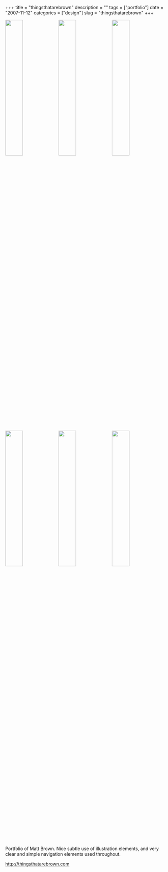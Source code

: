 +++
title = "thingsthatarebrown"
description = ""
tags = ["portfolio"]
date = "2007-11-12"
categories = ["design"]
slug = "thingsthatarebrown"
+++


<div id="screens-thumbs" class="clearfix mt1-5">
<a href="/media/design/thingsthatarebrown-1.jpg" class="group" rel="group"><img src="/media/design/thingsthatarebrown-1.png" alt="" class="thumb" style="width: 33%; max-width: 33%;padding: 0 1px 1px 0" /></a><a href="/media/design/thingsthatarebrown-2.jpg" class="group" rel="group"><img src="/media/design/thingsthatarebrown-2.png" alt="" class="thumb" style="width: 33%; max-width: 33%;padding: 0 1px 1px 0" /></a><a href="/media/design/thingsthatarebrown-3.jpg" class="group" rel="group"><img src="/media/design/thingsthatarebrown-3.png" alt="" class="thumb" style="width: 33%; max-width: 33%;padding: 0 1px 1px 0" /></a><a href="/media/design/thingsthatarebrown-4.jpg" class="group" rel="group"><img src="/media/design/thingsthatarebrown-4.png" alt="" class="thumb" style="width: 33%; max-width: 33%;padding: 0 1px 1px 0" /></a><a href="/media/design/thingsthatarebrown-5.jpg" class="group" rel="group"><img src="/media/design/thingsthatarebrown-5.png" alt="" class="thumb" style="width: 33%; max-width: 33%;padding: 0 1px 1px 0" /></a><a href="/media/design/thingsthatarebrown-6.jpg" class="group" rel="group"><img src="/media/design/thingsthatarebrown-6.png" alt="" class="thumb" style="width: 33%; max-width: 33%;padding: 0 1px 1px 0" /></a>
</div>   
<p>Portfolio of Matt Brown. Nice subtle use of illustration elements, and very clear and simple navigation elements used throughout.</p>
<p><a href="http://thingsthatarebrown.com/">http://thingsthatarebrown.com</a></p>  
